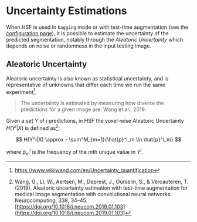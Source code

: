 # Uncertainty Estimations

When HSF is used in `bagging` mode or with test-time augmentation (see the [configuration page](configuration.md)),
it is possible to estimate the uncertainty of the predicted segmentation, notably through the *Aleatoric Uncertainty*
which depends on noise or randomness in the input testing image.

## Aleatoric Uncertainty

Aleatoric uncertainty is also known as statistical uncertainty, and is representative of unknowns that differ each time we run the same experiment[^1].

> The uncertainty is estimated by measuring how diverse the predictions for a given image are.
> Wang et al., 2019.

Given a set $Y$ of $i$ predictions, in HSF the voxel-wise Aleatoric Uncertainty $H(Y^i|X)$ is defined as[^2]:

$$
H(Y^i|X) \approx - \sum^M_{m=1}{\hat{p}^i_m \ln \hat{p}^i_m}
$$

where $\hat{p}^i_m$ is the frequency of the $m$th unique value in $Y^i$.


[^1]: https://www.wikiwand.com/en/Uncertainty_quantification

[^2]: Wang, G., Li, W., Aertsen, M., Deprest, J., Ourselin, S., & Vercauteren, T. (2019). Aleatoric
uncertainty estimation with test-time augmentation for medical image segmentation with
convolutional neural networks. Neurocomputing, 338, 34–45.
[https://doi.org/10.1016/j.neucom.2019.01.103](https://doi.org/10.1016/j.neucom.2019.01.103)
